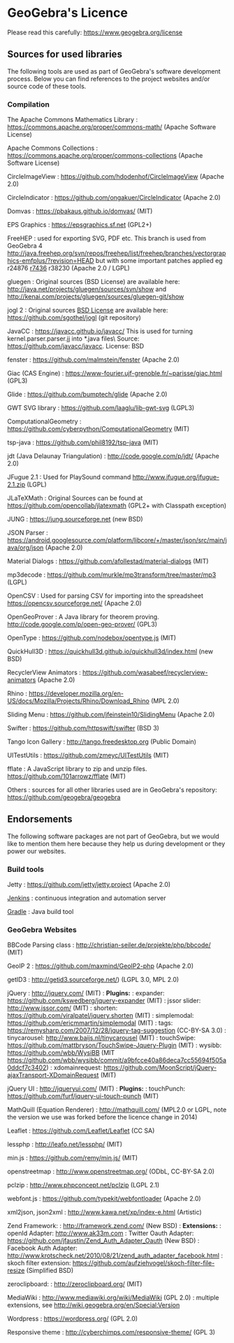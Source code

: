 # GeoGebra's Licence
Please read this carefully: https://www.geogebra.org/license

## Sources for used libraries

The following tools are used as part of GeoGebra's software development process. Below you can find references to the project websites and/or source code of these tools.

### Compilation 

  The Apache Commons Mathematics Library
  : https://commons.apache.org/proper/commons-math/ (Apache Software License)

  Apache Commons Collections
  : https://commons.apache.org/proper/commons-collections (Apache Software License)

  CircleImageView
  : https://github.com/hdodenhof/CircleImageView (Apache 2.0)

  CircleIndicator
  : https://github.com/ongakuer/CircleIndicator (Apache 2.0)

  Domvas
  : https://pbakaus.github.io/domvas/ (MIT)

  EPS Graphics
  : https://epsgraphics.sf.net (GPL2+)

  FreeHEP
  : used for exporting SVG, PDF etc. This branch is used from GeoGebra 4 http://java.freehep.org/svn/repos/freehep/list/freehep/branches/vectorgraphics-emfplus/?revision=HEAD but with some important patches applied eg r24876 [r7436](http://dev.geogebra.org/trac/changeset/7436/trunk/geogebra/org/freehep/graphicsio/AbstractVectorGraphicsIO.java) r38230 (Apache 2.0 / LGPL)

  gluegen
  : Original sources (BSD License) are available here: http://java.net/projects/gluegen/sources/svn/show and http://kenai.com/projects/gluegen/sources/gluegen-git/show

  jogl 2
  : Original sources [BSD License](http://jogamp.org/git/?p=jogl.git;a=blob;f=LICENSE.txt) are available here: https://github.com/sgothel/jogl (git repository)

  JavaCC
  : https://javacc.github.io/javacc/ This is used for turning kernel.parser.parser.jj into *.java files\\
  Source: https://github.com/javacc/javacc. License: BSD

  fenster
  : https://github.com/malmstein/fenster (Apache 2.0)

  Giac (CAS Engine)
  : https://www-fourier.ujf-grenoble.fr/~parisse/giac.html (GPL3)

  Glide
  : https://github.com/bumptech/glide (Apache 2.0)

  GWT SVG library
  : https://github.com/laaglu/lib-gwt-svg (LGPL3)

  ComputationalGeometry
  : https://github.com/cyberpython/ComputationalGeometry (MIT)

  tsp-java
  : https://github.com/phil8192/tsp-java (MIT)

  jdt (Java Delaunay Triangulation)
  : http://code.google.com/p/jdt/ (Apache 2.0)

  JFugue 2.1
  : Used for PlaySound command http://www.jfugue.org/jfugue-2.1.zip (LGPL)

  JLaTeXMath
  : Original Sources can be found at https://github.com/opencollab/jlatexmath (GPL2+ with Classpath exception)

  JUNG
  : https://jung.sourceforge.net (new BSD)

  JSON Parser
  : https://android.googlesource.com/platform/libcore/+/master/json/src/main/java/org/json (Apache 2.0)

  Material Dialogs
  : https://github.com/afollestad/material-dialogs (MIT)

  mp3decode
  : https://github.com/murkle/mp3transform/tree/master/mp3 (LGPL)

  OpenCSV
  : Used for parsing CSV for importing into the spreadsheet https://opencsv.sourceforge.net/ (Apache 2.0)

  OpenGeoProver
  : A Java library for theorem proving. http://code.google.com/p/open-geo-prover/ (GPL3)

  OpenType
  : https://github.com/nodebox/opentype.js (MIT)

  QuickHull3D
  : https://quickhull3d.github.io/quickhull3d/index.html (new BSD)

  RecyclerView Animators
  : https://github.com/wasabeef/recyclerview-animators (Apache 2.0)

  Rhino
  : https://developer.mozilla.org/en-US/docs/Mozilla/Projects/Rhino/Download_Rhino (MPL 2.0)

  Sliding Menu
  : https://github.com/jfeinstein10/SlidingMenu (Apache 2.0)

  Swifter
  : https://github.com/httpswift/swifter (BSD 3)

  Tango Icon Gallery
  : http://tango.freedesktop.org (Public Domain)

  UITestUtils
  : https://github.com/zmeyc/UITestUtils (MIT)

  fflate
  : A JavaScript library to zip and unzip files. https://github.com/101arrowz/fflate (MIT)

  Others
  : sources for all other libraries used are in GeoGebra's repository: https://github.com/geogebra/geogebra

## Endorsements
The following software packages are not part of GeoGebra, but we would like to mention them here because they help us during development or they power our websites.

### Build tools

  Jetty
  : https://github.com/jetty/jetty.project (Apache 2.0)
  
  [Jenkins](https://jenkins.io)
  : continuous integration and automation server
  
  [Gradle](https://www.gradle.org)
  : Java build tool

### GeoGebra Websites
  BBCode Parsing class
  : http://christian-seiler.de/projekte/php/bbcode/ (MIT)

  GeoIP 2
  : https://github.com/maxmind/GeoIP2-php (Apache 2.0)

  getID3
  : http://getid3.sourceforge.net/) (LGPL 3.0, MPL 2.0)

  jQuery
  : http://jquery.com/ (MIT)
  : **Plugins:**
  : expander: https://github.com/kswedberg/jquery-expander (MIT)
  : jssor slider: http://www.jssor.com/ (MIT)
  : shorten: https://github.com/viralpatel/jquery.shorten (MIT)
  : simplemodal: https://github.com/ericmmartin/simplemodal (MIT)
  : tags: https://remysharp.com/2007/12/28/jquery-tag-suggestion (CC-BY-SA 3.0)
  : tinycarousel: http://www.baijs.nl/tinycarousel (MIT)
  : touchSwipe: https://github.com/mattbryson/TouchSwipe-Jquery-Plugin (MIT)
  : wysibb: https://github.com/wbb/WysiBB (MIT https://github.com/wbb/wysibb/commit/a9bfcce40a86deca7cc55694f505a0ddcf7c3402)
  : xdomainrequest: https://github.com/MoonScript/jQuery-ajaxTransport-XDomainRequest (MIT)

  jQuery UI
  : http://jqueryui.com/ (MIT)
  : **Plugins:**
  : touchPunch: https://github.com/furf/jquery-ui-touch-punch (MIT)
   
  MathQuill (Equation Renderer)
 : http://mathquill.com/ (MPL2.0 or LGPL, note the version we use was forked before the licence change in 2014)
   
Leaflet
 : https://github.com/Leaflet/Leaflet (CC SA)

  lessphp
  : http://leafo.net/lessphp/ (MIT)

  min.js
  : https://github.com/remy/min.js/ (MIT)

  openstreetmap
  : http://www.openstreetmap.org/ (ODbL, CC-BY-SA 2.0)

  pclzip
  : http://www.phpconcept.net/pclzip (LGPL 2.1)

  webfont.js
  : https://github.com/typekit/webfontloader (Apache 2.0)

  xml2json, json2xml
  : http://www.kawa.net/xp/index-e.html (Artistic)

  Zend Framework:
  : http://framework.zend.com/ (New BSD)
 : **Extensions:**
 : openId Adapter: http://www.ak33m.com
 : Twitter Oauth Adapter: https://github.com/jfaustin/Zend_Auth_Adapter_Oauth (New BSD)
 : Facebook Auth Adapter: http://www.krotscheck.net/2010/08/21/zend_auth_adapter_facebook.html
 : skoch filter extension: https://github.com/aufziehvogel/skoch-filter-file-resize (Simplified BSD)

  zeroclipboard:
: http://zeroclipboard.org/ (MIT)

 MediaWiki
 : http://www.mediawiki.org/wiki/MediaWiki (GPL 2.0)
 : multiple extensions, see http://wiki.geogebra.org/en/Special:Version
 
 Wordpress
 : https://wordpress.org/ (GPL 2.0)
 
 Responsive theme
 : http://cyberchimps.com/responsive-theme/ (GPL 3)